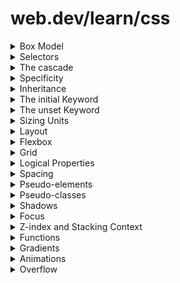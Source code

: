 # web.dev/learn/css

<details>
<summary>Box Model</summary>

- Boxes have different behavior based on their display value, their set dimensions, and the content that lives within them. You can control this by using extrinsic sizing, or, you can continue to let the browser make decisions for you based on the content size, using intrinsic sizing.

Example

```
// HTML
<figure class="box-demo box" data-element="parent-box">
  <img src="http://source.unsplash.com/CiFaYIvZyyA/800" alt="A purple Petunia flower in close focus" />
  <figcaption contenteditable>
    You can edit this text to see how it changes the layout of our box,
    depending on intrinsic and extrinsic sizing.
  </figcaption>
</figure>

// CSS
.box-demo {
  width: 400px;
  height: 400px;
}

.box-demo[data-sizing="intrinsic"] {
  width: max-content;
  height: max-content;
}

.box-layout {
  display: grid;
  width: max-content;
  gap: 0.5rem;
  grid-template-columns: 1fr min-content;
}
```

- When you switch to intrinsic sizing, you are letting the browser make decisions for you, based on the box's content size. It's much more difficult for there to be overflow with intrinsic sizing because our box will resize with its content, rather than try to size the content. It's important to remember that this is the default, flexible behavior of a browser. Though extrinsic sizing gives more control on the surface, intrinsic sizing provides the most flexibility, most of the time.

- Boxes are made up of four parts: margin box, border box, padding box and the content box

- You start with content box, which is the area that the content lives in. As you learned before: this content can control the size of its parent, so is usually the most variably sized area.

- The padding box surrounds the content box and is the space created by the padding property. Because padding is inside the box, the background of the box will be visible in the space that it creates. If our box has overflow rules set, such as overflow: auto or overflow: scroll, the scrollbars will occupy this space too.

- An inline element has block margin, but other elements won't respect it. Use inline-block, and those elements will respect the block margin, while the element maintains most of the same behaviors it had as an inline element.

- A block item will, by default, fill the available inline space, whereas a inline and inline-block elements will only be as large as their content.

- Having content-box as the value of box-sizing means that when you set dimensions, such as a width and height, they will be applied to the content box. If you then set padding and border, these values will be added to the content box's size.

</details>

<details>
  <summary>Selectors</summary>

- A universal selector—also known as a wildcard—matches any element.

```
* {
  color: hotpink;
}
```

- A type selector matches a HTML element directly.

```
section {
  padding: 2em;
}
```

- A HTML element can have one or more items defined in their class attribute. The class selector matches any element that has that class applied to it.

```
<div class="my-class"></div>
<button class="my-class"></button>
<p class="my-class"></p>

.my-class {
  color: red;
}
```

- An HTML element with an id attribute should be the only element on a page with that ID value.

```
#rad {
  border: 1px solid blue;
}

<div id="rad"></div>

```

- You can look for elements that have a certain HTML attribute, or have a certain value for an HTML attribute, using the attribute selector. Instruct CSS to look for attributes by wrapping the selector with square brackets ([ ]).

```
[data-type='primary'] {
  color: red;
}

<div data-type="primary"></div>

```

- Pseudo-elements differ from pseudo-classes because instead of responding to the platform state, they act as if they are inserting a new element with CSS. Pseudo-elements are also syntactically different from pseudo-classes, because instead of using a single colon (:), we use a double colon (::).

- A double colon (::) is what distinguishes a pseudo-element from a pseudo-class, but because this distinction wasn't present in older versions of CSS specs, browsers support a single colon for the original pseudo-elements, such as :before and :after to help with backwards compatibility with older browsers, like IE8.

```
.my-element::before {
  content: 'Prefix - ';
}
```

```
/* Your list will now either have red dots, or red numbers */
li::marker {
  color: red;
}
```

- A combinator is what sits between two selectors. For example, if the selector was p > strong, the combinator is the > character. The selectors which use these combinators help you select items based on their position in the document.

- A subsequent combinator is very similar to a next sibling selector. Instead of a + character however, use a ~ character. How this differs is that an element just has to follow another element with the same parent, rather than being the next element with the same parent.

- A child combinator (also known as direct descendant) allows you more control over the recursion that comes with combinator selectors. By using the > character, you limit the combinator selector to apply only to direct children.

- Compound selectors example:

```
a.my-class {
  color: red;
}
```

</details>

<details>
  <summary>The cascade</summary>

CSS stands for Cascading Stylesheets. The cascade is the algorithm for solving conflicts where multiple CSS rules apply to an HTML element.

- An inline style attribute with CSS declared in it will override all other CSS, regardless of its position, unless a declaration has !important defined.

- Position also applies in the order of your CSS rule. In this example, the element will have a purple background because background: purple was declared last. Because the green background was declared before the purple background, it is now ignored by the browser.

```
.my-element {
  background: green;
  background: purple;
}
```

- Being able to specify two values for the same property can be a simple way to create fallbacks for browsers that do not support a particular value. In this next example, font-size is declared twice. If clamp() is supported in the browser, then the previous font-size declaration will be discarded. If clamp() isn't supported by the browser, the initial declaration will be honored, and the font-size will be 1.5rem

```
.my-element {
  font-size: 1.5rem;
  font-size: clamp(1.5rem, calc(1rem + 3vw), 2rem);
}
```

- This approach of declaring the same property twice works because browsers ignore values they don't understand. Unlike some other programming languages, CSS will not throw an error or break your program when it detects a line it cannot parse—the value it cannot parse is invalid and therefore ignored. The browser then continues to process the rest of the CSS without breaking stuff it already understands.

- Specificity is an algorithm which determines which CSS selector is the most specific, using a weighting or scoring system to make those calculations. By making a rule more specific, you can cause it to be applied even if some other CSS that matches the selector appears later in the CSS.

```
<h1 class="my-element">Heading</h1>
```

- An id makes the CSS even more specific, so styles applied to an ID will override those applied many other ways. This is one reason why it is generally not a good idea to attach styles to an id. It can make it difficult to overwrite that style with something else.

The order of specificity of these origins, from least specific, to most specific is as follows:

1. User agent base styles. These are the styles that your browser applies to HTML elements by default.
2. Local user styles. These can come from the operating system level, such as a base font size, or a preference of reduced motion. They can also come from browser extensions, such as a browser extension that allows a user to write their own custom CSS for a webpage.
3. Authored CSS. The CSS that you author.
4. Authored !important. Any !important that you add to your authored declarations.
5. Local user styles !important. Any !important that come from the operating system level, or browser extension level CSS.
6. User agent !important. Any !important that are defined in the default CSS, provided by the browser.
</details>

<details>
  <summary>Specificity</summary>

- Each selector rule gets a scoring.

- A universal selector (\*) has no specificity and gets 0 points.

- An element (type) or pseudo-element selector gets 1 point of specificity .

- A class, pseudo-class or attribute selector gets 10 points of specificity.

- An ID selector gets 100 points of specificity, as long as you use an ID selector (#myID) and not an attribute selector ([id="myID"]).

- CSS applied directly to the style attribute of the HTML element, gets a specificity score of 1,000 points. This means that in order to override it in CSS, you have to write an extremely specific selector.

- Lastly, an !important at the end of a CSS value gets a specificity score of 10,000 points. This is the highest specificity that one individual item can get.
</details>

<details>
  <summary>Inheritance</summary>

- The color property is inheritable by other elements.

- Properties that can be inherited cascade downwards, and child elements will get a computed value which represents its parent's value. This means that if a parent has font-weight set to bold all child elements will be bold, unless their font-weight is set to a different value, or the user agent stylesheet has a value for font-weight for that element.

Example

- You can make any property inherit its parent's computed value with the inherit keyword. A useful way to use this keyword is to create exceptions.

```
strong {
  font-weight: 900;
}
```

- This CSS snippet sets all < strong > elements to have a font-weight of 900, instead of the default bold value, which would be the equivalent of font-weight: 700.

```
.my-component {
  font-weight: 500;
}
```

- The .my-component class sets font-weight to 500 instead. To make the < strong > elements inside .my-component also font-weight: 500 add:

```
.my-component strong {
  font-weight: inherit;
}
```

- Now, the < strong > elements inside .my-component will have a font-weight of 500.

- You could explicitly set this value, but if you use inherit and the CSS of .my-component changes in the future, you can guarantee that your <details strong > will automatically stay up to date with it.
</details>

<details>
  <summary>The initial Keyword</summary>

- The initial keyword sets a property back to that initial, default value.

- This snippet will remove the bold weight from all < strong > elements inside an < aside > element and instead, make them normal weight, which is the initial value.

```
// CSS

aside strong {
  font-weight: initial;
}


/* presentational styles */
article > * + * {
  margin-top: 1em;
}

//HTML

<article>
  <p><strong>I am a strong element that is bold because that is the inherited user agent style.</strong></p>
  <aside>
    <p><strong>I am a strong element but my font weight is normal because it is in an aside element.</strong></p>
  </aside>
</article>
```

</details>

<details>
  <summary>The unset Keyword</summary>

- If a property is inheritable, the unset keyword will be the same as inherit. If the property is not inheritable, the unset keyword is equal to initial.

- For example, color is inheritable, but margin isn't, so you can write this:

```
/* Global color styles for paragraph in authored CSS */
p {
  margin-top: 2em;
  color: goldenrod;
}

/* The p needs to be reset in asides, so you can use unset */
aside p {
  margin: unset;
  color: unset;
}
```

- If you change the aside p rule to all: unset instead, it doesn't matter what global styles are applied to p in the future, they will always be unset.

```
aside p {
	margin: unset;
	color: unset;
	all: unset;
}
```

</details>

<details>
  <summary>Sizing Units</summary>

- For this case, you can use a ch unit, which is equal to the width of a "0" character in the rendered font at its computed size. This unit allows you to limit the width of text with a unit that's designed to size text, which in turn, allows predictable control regardless of the size of that text. The ch unit is one of a handful of units that are helpful for specific contexts like this example.

- It's a good idea to use a unitless value for line-height, rather than specifying a unit. As you learned in the inheritance module, font-size can be inherited. Defining a unitless line-height keeps the line-height relative to the font size. This provides a better experience than, say, line-height: 15px, which will not change and might look strange with certain font sizes.

- When using a percentage in CSS you need to know how the percentage is calculated. For example,width is calculated as a percentage of the width of the parent element.

```
div {
  width: 300px;
  height: 100px;
}

div p {
  width: 50%; /* calculated: 150px */
}
```

- The transform property allows you alter an element's appearance and position by rotating, skewing, scaling and translating it. This can be done in a 2D and 3D space.

- If you attach a unit to a number, it becomes a dimension. For example, 1rem is a dimension. In this context, the unit that is attached to a number is referred to in specifications as a dimension token. Lengths are dimensions that refer to distance and they can either be absolute or relative.

- By sizing text with relative units like em or rem, rather than an absolute unit, like px, the size of your text can respond to user preferences. This can include the system font size or parent element's font size, such as the < body >. The base size of the em is the element's parent and the base size of the rem is the base font size of the document.

- If you don't define a font-size on your html element, this user-preferred system font size will be honoured if you use relative lengths, such as em and rem. If you use px units for sizing text, this preference will be ignored.

### Absolute Lengths

- All absolute lengths resolve against the same base, making them predictable wherever they're used in your CSS.

- Eg. cm, mm, in, px, pt (points)

### Relative Lengths

- A relative length is calculated against a base value, much like a percentage. The difference between these and percentages is that you can contextually size elements. This means that CSS has units such as ch that use the text size as a basis, and vw which is based on the width of the viewport (your browser window). Relative lengths are particularly useful on the web due to its responsive nature.

- Eg. em, ex, ch, rem

- em: Relative to the font size, i.e. 1.5em will be 50% larger than the base computed font size of its parent. (Historically, the height of the capital letter "M").

- rem: Font size of the root element (default is 16px).

### Viewport-relative Units

- vw: 1% of viewport's width. People use this unit to do cool font tricks, like resizing a header font based on the width of the page so as the user resizes, the font will also resize.

- vh: 1% of viewport's height. You can use this to arrange items in a UI, if you have a footer toolbar for example.

- vmin: 1% of the viewport's smaller dimension.

- vmax: 1% of the viewport's larger dimension.
</details>

<details>
<summary>Layout</summary>

- The display property does two things. The first thing it does is determine if the box it is applied to acts as inline or block.

- Inline elements behave like words in a sentence. They sit next to each other in the inline direction. Elements such as < span > and < strong >, which are typically used to style pieces of text within containing elements like a < p > (paragraph), are inline by default. They also preserve surrounding whitespace.

```
.my-element {
  display: inline;
}
```

- Block elements don't sit alongside each other. They create a new line for themselves. Unless changed by other CSS code, a block element will expand to the size of the inline dimension, therefore spanning the full width in a horizontal writing mode. The margin on all sides of a block element will be respected.

```
.my-element {
	display: block;
}
```

- Setting the display property to display: flex makes the box a block-level box, and also converts its children to flex items. This enables the flex properties that control alignment, ordering and flow.

```
.my-element {
	display: flex;
}
```

- Grid is similar in a lot of ways to flexbox, but it is designed to control multi-axis layouts instead of single-axis layouts (vertical or horizontal space).

### Flow Layout

- If not using grid or flexbox, your elements display in normal flow. There are a number of layout methods that you can use to adjust the behavior and position of items when in normal flow.

- Using `inline-block` gives you a box that has some of the characteristics of a block-level element, but still flows inline with the text.

- The float property instructs an element to "float" to the direction specified. The image in this example is instructed to float left, which then allows sibling elements to "wrap" around it. You can instruct an element to float left, right or inherit.

- When you use float, keep in mind that any elements following the floated element may have their layout adjusted. To prevent this, you can clear the float, either by using clear: both on an element that follows your floated element or with display: flow-root on the parent of your floated elements.

### Positioning

- The position property changes how an element behaves in the normal flow of the document, and how it relates to other elements. The available options are relative, absolute, fixed and sticky with the default value being static.
</details>

<details>
<summary>Flexbox</summary>

- The key to understanding flexbox is to understand the concept of a main axis and a cross axis. The main axis is the one set by your flex-direction property. If that is row your main axis is along the row, if it is column your main axis is along the column.

- Flex items move as a group on the main axis. Remember: we've got a bunch of things and we are trying to get the best layout for them as a group.

- The cross axis runs in the other direction to the main axis, so if flex-direction is row the cross axis runs along the column.

- row: the items lay out as a row.

- row-reverse: the items lay out as a row from the end of the flex container.

- column: the items lay out as a column.

- column-reverse : the items lay out as a column from the end of the flex container.

- You should be cautious when using any properties that reorder the visual display away from how things are ordered in the HTML document, as it can negatively impact accessibility. The row-reverse and column-reverse values are a good example of this. The reordering only happens for the visual order, not the logical order. This is important to understand as the logical order is the order that a screen reader will read out the content, and anyone navigating using the keyboard will follow.

- The initial value of the flex-wrap property is nowrap. This means that if there is not enough space in the container the items will overflow.

- You can set the flex-direction and flex-wrap properties using the shorthand flex-flow. For example, to set flex-direction to column and allow items to wrap:

```
.container {
  display: flex;
  flex-flow: column wrap;
}
```

- flex-grow: 0: items do not grow.

- flex-shrink: 1: items can shrink smaller than their flex-basis.

- flex-basis: auto: items have a base size of auto.

- This can be represented by a keyword value of flex: initial. The flex shorthand property, or the longhands of flex-grow, flex-shrink and flex-basis are applied to the children of the flex container.

- justify-content: space distribution on the main axis.

- align-content: space distribution on the cross axis.

- place-content: a shorthand for setting both of the above properties.

- align-self: aligns a single item on the cross axis

- align-items: aligns all of the items as a group on the cross axis

- With the HTML used earlier, the flex items laid out as a row, there is space on the main axis. The items are not big enough to completely fill the flex container. The items line up at the start of the flex container because the initial value of justify-content is flex-start. The items line up at the start and any extra space is at the end. Add the justify-content property to the flex container, give it a value of flex-end, and the items line up at the end of the container and the spare space is placed at the start.

```
.container {
  display: flex;
  justify-content: flex-end;
}
```

-For the justify-content property to do anything you have to have spare space in your container on the main axis. If your items fill the axis then there is no space to share out so the property won't do anything.

</details>

<details>
<summary>Grid</summary>

- CSS Grid Layout provides a two dimensional layout system, controlling layout in rows and columns. In this module discover everything grid has to offer.

- Grid is exceptionally useful at combining the control that extrinsic sizing provides with the flexibility of intrinsic sizing, which makes it ideal for this sort of layout. This is because grid is a layout method designed for two-dimensional content. That is, laying things out in rows and columns at the same time.

- A grid can be defined with rows and columns. You can choose how to size these row and column tracks or they can react to the size of the content.

- Direct children of the grid container will be automatically placed onto this grid.

- Or, you can place the items in the precise location that you want.

- Lines and areas on the grid can be named to make placement easier.

- Spare space in the grid container can be distributed between the tracks.

- Grid items can be aligned within their area.

- A grid is made up of lines, which run horizontally and vertically. If your grid has four columns, it will have five column lines including the one after the last column.

- A track is the space between two grid lines. A row track is between two row lines and a column track between two column lines. When we create our grid we create these tracks by assigning a size to them.

- A grid cell is the smallest space on a grid defined by the intersection of row and column tracks. It's just like a table cell or a cell in a spreadsheet. If you define a grid and don't place any of the items they will automatically be laid out one item into each defined grid cell.

- Several grid cells together. Grid areas are created by causing an item to span over multiple tracks.

- A gutter or alley between tracks. For sizing purposes these act like a regular track. You can't place content into a gap but you can span grid items across it.

- The min-content keyword will make a track as small as it can be without the track content overflowing. Changing the example grid layout to have three column tracks all at min-content size will mean they become as narrow as the longest word in the track.

- The max-content keyword has the opposite effect. The track will become as wide enough for all of the content to display in one long unbroken string. This might cause overflows as the string will not wrap.

- The fit-content() function acts like max-content at first. However, once the track reaches the size that you pass into the function, the content starts to wrap. So fit-content(10em) will create a track that is less than 10em, if the max-content size is less than 10em, but never larger than 10em.'

- The fr unit works in a similar way to using flex: auto in flexbox. It distributes space after the items have been laid out. Therefore to have three columns which all get the same share of available space:

```
.container {
    display: grid;
    grid-template-columns: repeat(12, minmax(0,1fr));
}
```

```
.container {
    display: grid;
    grid-template-columns: repeat(4, 1fr);
    grid-template-rows: repeat(2, 200px 100px);
}

.item {
    grid-column-start: 1; /* start at column line 1 */
    grid-column-end: 4; /* end at column line 4 */
    grid-row-start: 2; /*start at row line 2 */
    grid-row-end: 4; /* end at row line 4 */
}
```

```
header {
    grid-area: header;
}

.sidebar {
    grid-area: sidebar;
}

.content {
    grid-area: content;
}

footer {
    grid-area: footer;
}
```

```
.container {
    display: grid;
    grid-template-columns: repeat(4,1fr);
    grid-template-areas:
        "header header header header"
        "sidebar content content content"
        "sidebar footer footer footer";
}
```

</details>

<details>
<summary>Logical Properties</summary>

- Logical, flow relative properties and values are linked to the flow of text, rather than the physical shape of the screen.

- Block flow is the direction in which content blocks are placed. For example, if there are two paragraphs, the block flow is where the second paragraph will go. In an English document, the block flow is top-to-bottom. Think of this in the context of paragraphs of text following each other, top-to-bottom.

- The inline flow is how text flows in a sentence. In an English document the inline flow is left to right. If you were to change the document language of your webpage to Arabic (<html lang="ar">), then the inline flow would be right-to-left.

- The flow-relative equivalents are max-inline-size and max-block-size. You can also use min-block-size and min-inline-size instead of min-height and min-width.

- Logical properties for margin, padding and inset make positioning elements, and determining how these elements interact with each other across writing modes easier and more efficient. The margin and padding related properties are still direct mappings to directions, but the key difference is that when a writing mode changes, they change with it.

- The inset-block property isn't the only shorthand option with logical properties. This rule can be further condensed, using shorthand versions of the margin and padding properties.

```
p svg {
  width: 1.2em;
  height: 1.2em;
  margin-inline-end: 0.5em; //changed
  flex
```

</details>
<details>
<summary>Spacing</summary>

- If you use a < br > element, it will create a line-break, just like if you were to press your enter key in a word processor.

- The < hr > creates a horizontal line with space either-side, known as margin.

- If you want to add space to the outside of an element, you use the margin property.

- If you make an element absolutely positioned, using position: absolute, the margin will no longer collapse. The margin also won't collapse if you use the float property, too.

- If you have an element with no margin between two elements with block margin, the margin won't collapse either, because the two elements with block margin are no longer adjacent siblings: they are just siblings.

- An element with position: relative will maintain its place in the document flow, even when you set these values. They will be relative to your element's position too.

- An element with position: absolute will base the directional values from the relative parent's position.

- An element with position: fixed will base the directional values on the viewport.

- An element with position: sticky will only apply the directional values when it is in its docked/stuck state.
</details>

<details>
<summary>Pseudo-elements</summary>

- A pseudo-element is like adding or targeting an extra element without having to add more HTML

```
p::first-letter {
  color: blue;
  float: left;
  font-size: 2.6em;
  font-weight: bold;
  line-height: 1;
  margin-inline-end: 0.2rem;
}
```

- Both the ::before and ::after pseudo-elements create a child element inside an element only if you define a content property.

```
.my-element::before {
	content: "";
}

.my-element::after {
	content: "";
}
```

- input[type="checkbox"] is an exception. It is allowed to have pseudo-element children.

### ::first-letter / ::first-line

- color

- background properties

- border

- float

- font

- text properties

- ::first-line applied has a display value of block, inline-block, list-item, table-caption or table-cell.

- If you have an element that is presented in full screen mode, such as a < dialog > or a < video >, you can style the backdrop—the space between the element and the rest of the page—with the ::backdrop pseudo-element:

- The ::marker pseudo-element lets you style the bullet or number for a list item or the arrow of a < summary > element.

- The ::selection pseudo-element allows you to style how selected text looks.

- You can add a helper hint to form elements, such as < input > with a placeholder attribute. The ::placeholder pseudo-element allows you to style that text.

- The ::placeholder only supports a subset of CSS rules:
  - color
  - background properties
  - font properties
  - text properties
  </details>

<details>
<summary>Pseudo-classes</summary>

- Pseudo-classes let you apply CSS based on state changes

- Say you've got an email sign up form, and you want the email form field to have a red border if it contains an invalid email address. How do you do that? You can use an :invalid CSS pseudo-class, which is one of many browser-provided pseudo-classes.

- :hover, :active,:focus, :focus-within, :focus-visible, :target, :link, :visited, :disabled, :enabled, :checked, :indeterminate, :valid, :invalid, :empty, :not

- first-child, last-child, only-child, nth-child, nth-of-type
</details>

<details>
<summary>Shadows</summary>

- The box-shadow property is for adding shadows to the box of an HTML element. It works on block elements and inline elements.

```
.my-element {
	box-shadow: 5px 5px 20px 5px #000;
}
```

- Horizontal offset: a positive number pushes it out from the left and a negative number will push it out from the right.

- Vertical offset: a positive number pushes it down from the top, and a negative number will push it up from the bottom.

- Blur radius: a larger number produces a more blurred shadow, whereas a small number produces a sharper shadow.

- Spread radius (optional): a larger number increases the size of the shadow and a smaller number decreases it, making it the same size as the blur radius if it's set to 0.

- Color: Any valid color value. If this isn't defined, the computed text color will be used.

```
/* Outer shadow */
.my-element {
	box-shadow: 5px 5px 20px 5px #000;
}

/* Inner shadow */
.my-element {
	box-shadow: inset 5px 5px 20px 5px #000;
}
```

- You can add as many shadows as you like with text-shadow, just as with box-shadow. Add a comma separated collection of value sets, and you can create some really cool text effects, such as 3D text.

```
// CSS
.my-element {
  text-shadow: 1px 1px 0px white,
    2px 2px 0px firebrick;
  color: darkslategray;
}

body {
  background: #f3f3f3;
}

/* Presentational styles */
.my-element {
  --flow-space: 2rem;
  font-size: 3em;
  font-weight: 900;
  font-family: 'Roboto Condensed', sans-serif;
  text-transform: uppercase;
  line-height: 1.1;
  max-width: 40ch;
}


// HTML
<h1 class="my-element">
  Multiple text shadows are cool
</h1>
```

- To achieve a drop shadow that follows any potential curves of an image, use the CSS drop-shadow filter. This shadow is applied to an alpha mask which makes it very useful for adding a shadow to a cutout image, as in the case in the intro of this module.

```
.my-image {
  filter: drop-shadow(0px 0px 10px rgba(0 0 0 / 30%))
}
```

- The drop-shadow filter has the same values as box-shadow but the inset keyword and spread value are not allowed. You can add as many shadows as you like, by adding multiple instances of drop-shadow values to the filter property. Each shadow will use the last shadow as a positioning reference point.
</details>

<details>
<summary>Focus</summary>

- Focus styles assist people who use a device such as a keyboard or a switch control to navigate and interact with a website. If an element receives focus and there is no visual indication, a user may lose track of what is in focus. This can create navigation issues and result in unwanted behaviour if, say, the wrong link is followed. You can read more on focus and how to manage it in this guide.

- You can typically navigate a website's focusable elements using the tab key to move forward on the page, and shift + tab to move backward.

- There is also a HTML attribute called tabindex which allows you to change the tabbing index—which is order in which elements are focused—every time someone presses their tab key, or focus is shifted with a hash change in the URL or by a JavaScript event. If tabindex on a HTML element is set to 0, it can receive focus via the tab key and it will honour the global tab index, which is defined by the document source order.

- Avoid using outline: none on an element that can receive keyboard focus

- Avoid replacing outline styles with box-shadow as they don't show up in Windows High Contrast Mode

- Only set a positive value for tabindex on an HTML element if you absolutely have to

- Make sure the focus state is very clear vs the default state
</details>

<details>
<summary>Z-index and Stacking Context</summary>

- The z-index property explicitly sets a layer order for HTML based on the 3D space of the browser—the Z axis. This is the axis which shows which layers are closer to and further from you. The vertical axis on the web is the Y axis and the horizontal axis is the X axis.

Example

```
// HTML
<main>
  <div class="wrapper">
    <article class="flow">
      <h1>Default <code>z-index</code> behaviour</h1>
      <figure class="callout">
        <p>
          If no value for <code>z-index</code> is set, the browser will use the
          document source order to dictate <code>z-index</code> instead.
        </p>
        <p>
          This demo has 3 empty <code>&lt;div&gt;</code> elements, with negative
          margin, making them overlap. The later elements sit on top of the earlier
          elements.
        </p>
      </figure>
      <div class="demo">
        <div>1</div>
        <div>2</div>
        <div>3</div>
      </div>
    </article>
  </div>
</main>

// CSS
.demo > * {
  width: 250px;
  height: 200px;
}

.demo > * + * {
  margin-top: -150px;
  opacity: 0.8;
  box-shadow: 0 -1px 10px rgba(0 0 0 / 60%);
}

.demo > :first-child {
  background: aliceblue;
  border: 2px solid lightblue;
}

.demo > :nth-child(2) {
  background: pink;
  border: 2px solid hotpink;
}

.demo > :last-child {
  background: wheat;
  border: 2px solid gold;
}
```

- To set an element behind another element, add a negative value for z-index.

Example

```
// HTML
<div class="my-element">
  <div class="child">I am on top of my parent</div>
</div>

// CSS
.my-element {
  position: relative;
  z-index: 0;

	background: rgb(232 240 254 / 0.5);
  border: 1px solid lightblue;
}

.my-element .child {
	position: relative;
	z-index: -1;

  background: pink;
  border: 1px solid hotpink;
  padding: 1rem;
  width: 275px;
}


/* Decorative styles */
.my-element {
  display: flex;
  flex-direction: column;
  justify-content: center;
  align-items: center;
  width: 250px;
  height: 250px;
}

.child {
  font-weight: bold;
}
```

- Because .my-element now has a position value that's not static and a z-index value that's not auto, it has created a new stacking context. This means that even if you set .child to have a z-index of -999, it would still not sit behind .my-parent.

- A stacking context is a group of elements that have a common parent and move up and down the z axis together.

- You don't need to apply z-index and position to create a new stacking context. You can create a new stacking context by adding a value for properties which create a new composite layer such as opacity, will-change and transform.

- You can also create a stacking context by adding a filter and setting `backface-visibility: hidden`.
</details>

<details>
<summary>Functions</summary>

- Functional selectors example:

```
.post :is(h1, h2, h3) {
	line-height: 1.2;
}
```

- The var() function takes one required argument: the custom property that you are trying to return as a value. In the above snippet, the var() function has --base-color passed as an argument. If --base-color is defined, then var() will return the value.

Example

```
.my-element {
	background: var(--base-color, hotpink);
}
```

- The calc() function takes a single mathematical expression as its parameter. This mathematical expression can be a mix of types, such as length, number, angle and frequency. Units can be mixed too.

Examples

```
.my-element {
	width: calc(100% - 2rem);
}
```

```
:root {
  --root-height: 5rem;
}

.my-element {
  width: calc(calc(10% + 2rem) * 2);
  height: calc(var(--root-height) * 3);
}
```

- The min() function returns the smallest computed value of the one or more passed arguments. The max() function does the opposite: get the largest value of the one or more passed arguments.

Example

```
.my-element {
  width: min(20vw, 30rem);
  height: max(20vh, 20rem);
}
```

- The clamp() function takes three arguments: the minimum size, the ideal size and the maximum.

Example

```
h1 {
  font-size: clamp(2rem, 1rem + 3vw, 3rem);
}
```

- In this example, the font-size will be fluid based on the width of the viewport. The vw unit is added to a rem unit to assist with screen zooming, because regardless of zoom level a vw unit will be the same size. Multiplying by a rem unit—based on the root font size— provides the clamp() function with a relative calculation point.
</details>

<details>
<summary>Gradients</summary>

- The linear-gradient() function generates an image of two or more colors, progressively. It takes multiple arguments, but in its simplest configuration, you can pass some colors like this and it will automatically split them evenly, while blending them.

```
.my-element {
	background: linear-gradient(black, white);
}
```

- To create a gradient that radiates in a circular fashion, the radial-gradient() function steps in to help. It's similar to linear-gradient(), but instead of specifying an angle, you optionally specify a position and ending shape. If you just specify colors, the radial-gradient() will auto-select the position as center and select either a circle or ellipse, depending on the size of the box.

```
.my-element {
	background: radial-gradient(white, black);
}
```

- A conic gradient has a center point in your box and starts from the top (by default), and goes around in a 360 degree circle.

```
.my-element {
	background: conic-gradient(white, black);
}
```

### Mixing Gradients

```
// CSS
.my-element {
	background: linear-gradient(-45deg, blue -30%, transparent 80%), linear-gradient(45deg, darkred 20%, crimson, darkorange 60%, gold, bisque);
}

/* Presentational styles */
.my-element {
  width: 250px;
  height: 250px;
}

// HTML
<div class="my-element"></div>
```

</details>

<details>
<summary>Animations</summary>

```
@keyframes my-animation {
	from {
		transform: translateY(20px);
	}
	to {
		transform: translateY(0px);
	}
}
```

Full example

```
// CSS
.pulser {
  width: 30px;
  height: 30px;
  background: rebeccapurple;
  border-radius: 50%;
  position: relative;
}

.pulser::after {
  animation: pulse 1000ms cubic-bezier(0.9, 0.7, 0.5, 0.9) infinite;
}

@keyframes pulse {
  0% {
    opacity: 0;
  }
  50% {
    transform: scale(1.4);
    opacity: 0.4;
  }
}

.pulser::after {
  content: '';
  position: absolute;
  width: 100%;
  height: 100%;
  top: 0;
  left: 0;
  background: blueviolet;
  border-radius: 50%;
  z-index: -1;
}

/* Decorative styles */
body {
  display: grid;
  place-items: center;
}

// HTML
<div class="pulser"></div>
```

- The animation-duration property defines how long the @keyframes timeline should be. It should be a time value. It defaults to 0 seconds, which means the animation still runs, but it'll be too quick for you to see. You can't add negative time values.

```
.my-element {
	animation-duration: 10s;
}
```

- To help recreate natural motion in animation, you can use timing functions that calculate the speed of an animation at each point. Calculated values are often curved, making the animation run at variable speeds over the course of animation-duration, and if a value is calculated beyond that of the value defined in @keyframes, make the element appear to bounce.

```
.my-element {
	animation-timing-function: ease-in-out;
}
```

- The animation-iteration-count property defines how many times the @keyframes timeline should run. By default, this is 1, which means that when the animation reaches the end of your timeline, it will stop at the end. The number can't be a negative number.

```
.my-element {
	animation-iteration-count: 10;
}
```

- You can use the infinite keyword which will loop your animation

- normal: the default value, which is forwards.

- reverse: runs backwards over your timeline.

- alternate: for each animation iteration, the timeline will run forwards or backwards in sequence.

- alternate-reverse: the reverse of alternate.

- The animation-play-state property allows you to play and pause the animation. The default value is running and if you set it to paused, it will pause the animation.

```
.my-element:hover {
	animation-play-state: paused;
}
```

- The animation-fill-mode property defines which values in your @keyframes timeline persist before the animation starts or after it ends. The default value is none which means when the animation is complete, the values in your timeline are discarded. Other options are:

- forwards: The last keyframe will persist, based on the animation direction.

- backwards: The first keyframe will persist, based on the animation direction.

- both: follows the rules for both forwards and backwards.

- Instead of defining all the properties separately, you can define them in an animation shorthand, which lets you define the animation properties in the following order:

  1. animation-name

  2. animation-duration

  3. animation-timing-function

  4. animation-delay

  5. animation-iteration-count

  6. animation-direction

  7. animation-fill-mode

  8. animation-play-state

```
.my-element {
	animation: my-animation 10s ease-in-out 1s infinite forwards forwards running;
}
```

</details>

<details>
<summary>Overflow</summary>

overflow: visible (default)
Without setting the property, overflow: visible is the default value for the web. This ensures that content is never unintentionally hidden and follows the core tenets of "never hide content" or "safe layouts of precise layouts".

overflow: hidden
With overflow: hidden content is clipped in the specified direction, and no scrollbars are provided to show it.

overflow: scroll
overflow: scroll enables scrollbars to allow users to scroll through content. Even if content isn't currently overflowing, scrollbars will be present. This is a great way to reduce future layout shift if a container may be scrollable in the future based, for example, on resize, and visually prepare the user for scrollable areas.

overflow: clip
Like overflow: hidden, the content with overflow: clip is clipped to the element's padding box. The difference between clip and hidden is that the clip keyword also forbids all scrolling, including programmatic scrolling.

overflow: auto
Finally, the value most commonly used, overflow: auto. This respects the user's preferences and shows scrollbars if needed, but hides them by default, and gives responsibility for scrolling to the user and browser.

- scroll-behavior allows you to opt into browser-controlled scrolling to elements. This allows you to specify how in-page navigation like .scrollTo() or links are handled.
</details>
